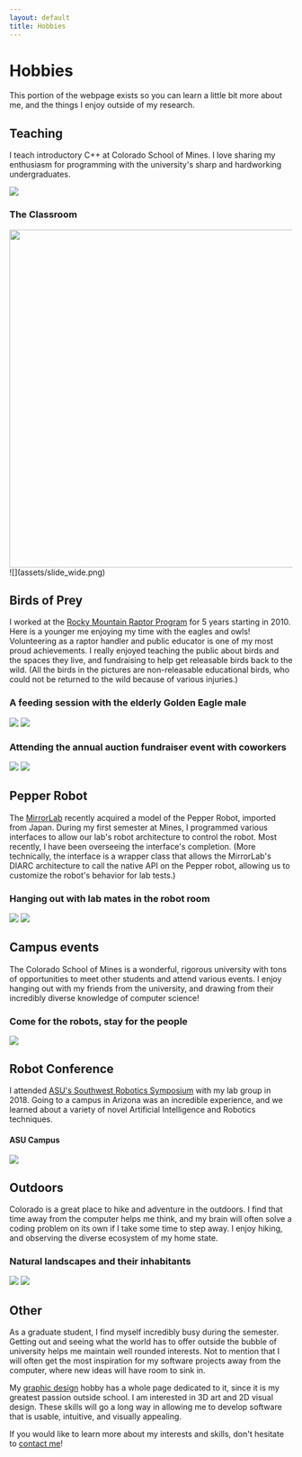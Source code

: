 ```yaml
---
layout: default
title: Hobbies
---
```


# Hobbies

This portion of the webpage exists so you can learn a little bit more about me, and the things I enjoy outside of my research.

## Teaching

I teach introductory C++ at Colorado School of Mines. I love sharing my enthusiasm for programming with the university's sharp and hardworking undergraduates.

![](assets/slide_personal.png)

### The Classroom

<img src="assets/slide_close.png" width="600">
![](assets/slide_wide.png)

## Birds of Prey

I worked at the [Rocky Mountain Raptor Program](https://www.rmrp.org/) for 5 years starting in 2010. Here is a younger me enjoying my time with the eagles and owls! Volunteering as a raptor handler and public educator is one of my most proud achievements. I really enjoyed teaching the public about birds and the spaces they live, and fundraising to help get releasable birds back to the wild. (All the birds in the pictures are non-releasable educational birds, who could not be returned to the wild because of various injuries.)

### A feeding session with the elderly Golden Eagle male

![](assets/eagleside.jpg)
![](assets/eaglefeed.jpg)

### Attending the annual auction fundraiser event with coworkers

![](assets/auction.jpg)
![](assets/auctionowl.jpg)

## Pepper Robot

The [MirrorLab](http://mirrorlab.mines.edu/) recently acquired a model of the Pepper Robot, imported from Japan. During my first semester at Mines, I programmed various interfaces to allow our lab's robot architecture to control the robot. Most recently, I have been overseeing the interface's completion. (More technically, the interface is a wrapper class that allows the MirrorLab's DIARC architecture to call the native API on the Pepper robot, allowing us to customize the robot's behavior for lab tests.)

### Hanging out with lab mates in the robot room

![](assets/pepperfriend.jpg)
![](assets/pepperme.jpg)

## Campus events

The Colorado School of Mines is a wonderful, rigorous university with tons of opportunities to meet other students and attend various events. I enjoy hanging out with my friends from the university, and drawing from their incredibly diverse knowledge of computer science!

### Come for the robots, stay for the people

![](assets/friends2.jpg)

## Robot Conference

I attended [ASU's Southwest Robotics Symposium](https://swrobotics.engineering.asu.edu/) with my lab group in 2018. Going to a campus in Arizona was an incredible experience, and we learned about a variety of novel Artificial Intelligence and Robotics techniques.

#### ASU Campus

![](assets/asu.jpg)

## Outdoors

Colorado is a great place to hike and adventure in the outdoors. I find that time away from the computer helps me think, and my brain will often solve a coding problem on its own if I take some time to step away. I enjoy hiking, and observing the diverse ecosystem of my home state.

### Natural landscapes and their inhabitants

![](assets/kayak.jpg)
![](assets/mantis.jpg)

## Other

As a graduate student, I find myself incredibly busy during the semester. Getting out and seeing what the world has to offer outside the bubble of university helps me maintain well rounded interests. Not to mention that I will often get the most inspiration for my software projects away from the computer, where new ideas will have room to sink in.

My [graphic design](/graphics) hobby has a whole page dedicated to it, since it is my greatest passion outside school. I am interested in 3D art and 2D visual design. These skills will go a long way in allowing me to develop software that is usable, intuitive, and visually appealing.

If you would like to learn more about my interests and skills, don't hesitate to [contact me](/contact)!


